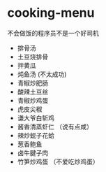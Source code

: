 # cooking-menu
不会做饭的程序员不是一个好司机

- 排骨汤
- 土豆烧排骨
- 拌黄瓜
- 炖鱼汤  (不太成功)
- 青椒炒肥肠
- 酸辣土豆丝
- 青椒炒鸡蛋
- 虎皮尖椒
- 谦大爷白斩鸡
- 酱香清蒸虾仁 （说有点咸）
- 辣炒蚬子花蛤
- 葱香鲍鱼
- 卤牛腱子肉
- 竹笋炒鸡蛋  （不爱吃炒鸡蛋）
